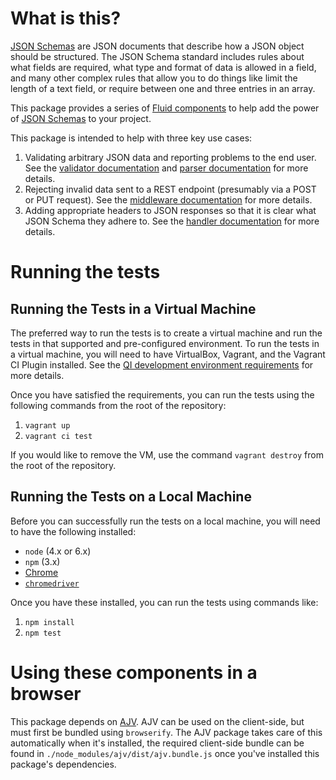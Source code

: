 # What is this?

[JSON Schemas](http://json-schema.org) are JSON documents that describe how a JSON object should be structured.  The
JSON Schema standard includes rules about what fields are required, what type and format of data is allowed in a field,
and many other complex rules that allow you to do things like limit the length of a text field, or require between one
and three entries in an array.

This package provides a series of [Fluid components](https://github.com/fluid-project/infusion-docs/blob/master/src/documents/UnderstandingInfusionComponents.md)
to help add the power of [JSON Schemas](http://json-schema.org) to your project.

This package is intended to help with three key use cases:

1.  Validating arbitrary JSON data and reporting problems to the end user.  See the [validator documentation](./docs/validator.md) and [parser documentation](./docs/parser.md) for more details.
2.  Rejecting invalid data sent to a REST endpoint (presumably via a POST or PUT request).  See the [middleware documentation](./docs/schemaValidationMiddleware.md) for more details.
3.  Adding appropriate headers to JSON responses so that it is clear what JSON Schema they adhere to.  See the [handler documentation](./docs/handler.md) for more details.

# Running the tests

## Running the Tests in a Virtual Machine

The preferred way to run the tests is to create a virtual machine and run the tests in that supported and
pre-configured environment.  To run the tests in a virtual machine, you will need to have VirtualBox, Vagrant, and the
Vagrant CI Plugin installed.  See the [QI development environment requirements](https://github.com/GPII/qi-development-environments/#requirements) for more details.

Once you have satisfied the requirements, you can run the tests using the following commands from the root of the
repository:

1. `vagrant up`
2. `vagrant ci test`

If you would like to remove the VM, use the command `vagrant destroy` from the root of the repository.

## Running the Tests on a Local Machine

Before you can successfully run the tests on a local machine, you will need to have the following installed:

* `node` (4.x or 6.x)
* `npm` (3.x)
* [Chrome](https://www.google.com/chrome/)
* [`chromedriver`](https://sites.google.com/a/chromium.org/chromedriver/)

Once you have these installed, you can run the tests using commands like:

1. `npm install`
2. `npm test`

# Using these components in a browser

This package depends on [AJV](https://github.com/epoberezkin/ajv).  AJV can be used on the client-side, but must first
be bundled using `browserify`.  The AJV package takes care of this automatically when it's installed, the required
client-side bundle can be found in `./node_modules/ajv/dist/ajv.bundle.js` once you've installed this package's
dependencies.
